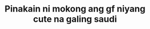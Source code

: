 ---
layout: post
title: Pinakain ni mokong ang gf niyang cute na galing saudi
duration: '09:47'
view: 280
rate: 2
video: 'https://flashservice.xvideos.com/embedframe/22845795'
category: 
 - pinay
 - beautiful
 - student
 - pov
tags: 
 - pinay-sex
 - nene
 - mokong
 - blowjob
 - dila
 - show
 - sucked
 - hotel
priority: 0.9
changefreq: daily
---